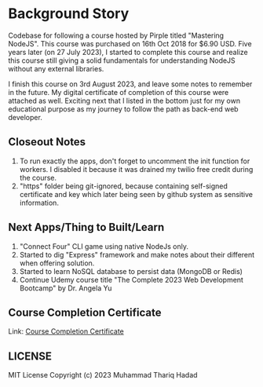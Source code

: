 # Background Story

Codebase for following a course hosted by Pirple titled "Mastering NodeJS".
This course was purchased on 16th Oct 2018 for $6.90 USD. Five years later (on 27 July 2023), I started to complete this course and realize this course still giving a solid fundamentals for understanding NodeJS without any external libraries.

I finish this course on 3rd August 2023, and leave some notes to remember in the future. My digital certificate of completion of this course were attached as well. Exciting next that I listed in the bottom just for my own educational purpose as my journey to follow the path as back-end web developer.

## Closeout Notes

1. To run exactly the apps, don't forget to uncomment the init function for workers. I disabled it because it was drained my twilio free credit during the course.
2. "https" folder being git-ignored, because containing self-signed certificate and key which later being seen by github system as sensitive information.

## Next Apps/Thing to Built/Learn

1. "Connect Four" CLI game using native NodeJs only.
2. Started to dig "Express" framework and make notes about their different when offering solution.
3. Started to learn NoSQL database to persist data (MongoDB or Redis)
4. Continue Udemy course title "The Complete 2023 Web Development Bootcamp" by Dr. Angela Yu

## Course Completion Certificate

Link: [Course Completion Certificate](<(https://github.com/thoriqmacto/app_pirple/blob/main/course_cert.jpg?raw=true)>)

## LICENSE

MIT License
Copyright (c) 2023 Muhammad Thariq Hadad

